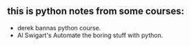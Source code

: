 ## this is python notes from some courses:
* derek bannas python course.
* Al Swigart's Automate the boring stuff with python.
